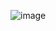 ![image](https://github.com/Maduhsamp/Conclusion-LOPEF/assets/129332376/56b965ce-a67f-44c4-8bc4-c47bd6f4e095)
